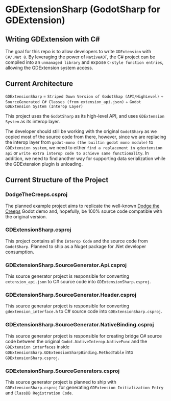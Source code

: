 # GDExtensionSharp (GodotSharp for GDExtension)

## Writing GDExtension with C\#

The goal for this repo is to allow developers to write `GDExtension` with `C#/.Net 8`.
By leveraging the power of `NativeAOT`, the C# project can be compiled into an `unmanaged library` and expose `C-style function entries`,  allowing the GDExtension system access.

## Current Architecture

`GDExtensionSharp` = `Striped Down Version of GodotShap (API/HighLevel)` + `SourceGenerated C# Classes (from extension_api.json)` + `Godot GDExtension System (Interop Layer)`

This project uses the `GodotSharp` as its high-level API, and uses `GDExtension System` as its interop layer.

The developer should still be working with the original `GodotSharp` as we copied most of the source code from there, however, since we are replacing the interop layer from `godot-mono (the builtin godot mono module)` to `GDExtension system`, we need to either `find a replacement in gdextension api` or `write extra interop code to achieve same functionality`. In addition, we need to find another way for supporting data serialization while the GDExtension plugin is unloading.

## Current Structure of the Project

### DodgeTheCreeps.csproj

The planned example project aims to replicate the well-known [Dodge the Creeps](https://docs.godotengine.org/en/latest/getting_started/first_2d_game/index.html) Godot demo and, hopefully, be 100% source code compatible with the original version.

### GDExtensionSharp.csproj

This project contains all the `Interop Code` and the source code from `GodotSharp`. Planned to ship as a Nuget package for .Net developer consumption.

### GDExtensionSharp.SourceGenerator.Api.csproj

This source generator project is responsible for converting `extension_api.json` to C# source code into `GDExtensionSharp.csproj`.

### GDExtensionSharp.SourceGenerator.Header.csproj

This source generator project is responsible for converting `gdextension_interface.h` to C# source code into `GDExtensionSharp.csproj`.

### GDExtensionSharp.SourceGenerator.NativeBinding.csproj

This source generator project is responsible for creating bridge C# source code between the original `Godot.NativeInterop.NativeFunc` and the `GDExtension interfaces` inside `GDExtensionSharp.GDExtensionSharpBinding.MethodTable` into `GDExtensionSharp.csproj`.

### GDExtensionSharp.SourceGenerators.csproj

This source generator project is planned to ship with `GDExtensionSharp.csproj` for generating `GDExtension Initialization Entry` and `ClassDB Registration Code`.

